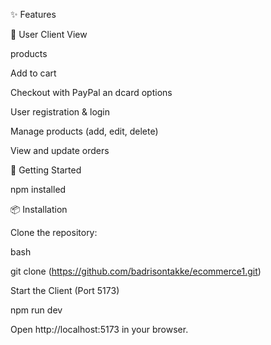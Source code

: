 ✨ Features

🧑 User Client View

products

Add to cart

Checkout with PayPal an dcard options

User registration & login

Manage products (add, edit, delete)

View and update orders

🚀 Getting Started

 npm installed

📦 Installation

Clone the repository:

bash

git clone (https://github.com/badrisontakke/ecommerce1.git)


Start the Client (Port 5173)


npm run dev

Open http://localhost:5173 in your browser.

